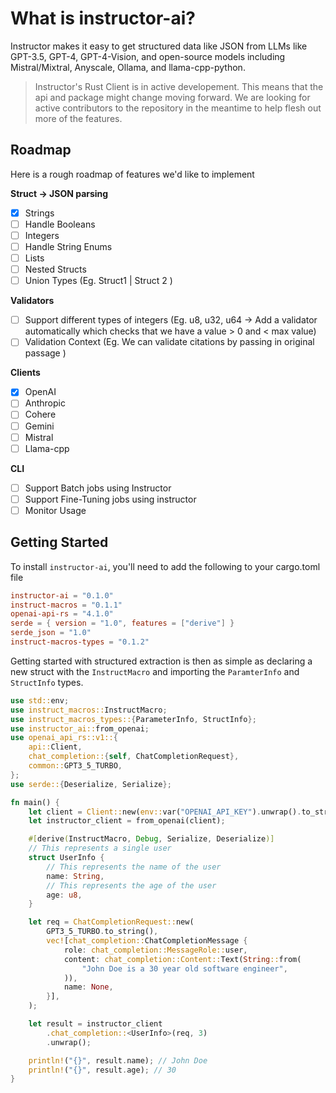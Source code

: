 # What is instructor-ai?

Instructor makes it easy to get structured data like JSON from LLMs like GPT-3.5, GPT-4, GPT-4-Vision, and open-source models including Mistral/Mixtral, Anyscale, Ollama, and llama-cpp-python.

> Instructor's Rust Client is in active developement. This means that the api and package might change moving forward. We are looking for active contributors to the repository in the meantime to help flesh out more of the features.

## Roadmap

Here is a rough roadmap of features we'd like to implement

**Struct -> JSON parsing**

- [x] Strings
- [ ] Handle Booleans
- [ ] Integers
- [ ] Handle String Enums
- [ ] Lists
- [ ] Nested Structs
- [ ] Union Types (Eg. Struct1 | Struct 2 )

**Validators**

- [ ] Support different types of integers (Eg. u8, u32, u64 -> Add a validator automatically which checks that we have a value > 0 and < max value)
- [ ] Validation Context (Eg. We can validate citations by passing in original passage )

**Clients**

- [x] OpenAI
- [ ] Anthropic
- [ ] Cohere
- [ ] Gemini
- [ ] Mistral
- [ ] Llama-cpp

**CLI**

- [ ] Support Batch jobs using Instructor
- [ ] Support Fine-Tuning jobs using instructor
- [ ] Monitor Usage

## Getting Started

To install `instructor-ai`, you'll need to add the following to your cargo.toml file

```toml
instructor-ai = "0.1.0"
instruct-macros = "0.1.1"
openai-api-rs = "4.1.0"
serde = { version = "1.0", features = ["derive"] }
serde_json = "1.0"
instruct-macros-types = "0.1.2"
```

Getting started with structured extraction is then as simple as declaring a new struct with the `InstructMacro` and importing the `ParamterInfo` and `StructInfo` types.

```rust
use std::env;
use instruct_macros::InstructMacro;
use instruct_macros_types::{ParameterInfo, StructInfo};
use instructor_ai::from_openai;
use openai_api_rs::v1::{
    api::Client,
    chat_completion::{self, ChatCompletionRequest},
    common::GPT3_5_TURBO,
};
use serde::{Deserialize, Serialize};

fn main() {
    let client = Client::new(env::var("OPENAI_API_KEY").unwrap().to_string());
    let instructor_client = from_openai(client);

    #[derive(InstructMacro, Debug, Serialize, Deserialize)]
    // This represents a single user
    struct UserInfo {
        // This represents the name of the user
        name: String,
        // This represents the age of the user
        age: u8,
    }

    let req = ChatCompletionRequest::new(
        GPT3_5_TURBO.to_string(),
        vec![chat_completion::ChatCompletionMessage {
            role: chat_completion::MessageRole::user,
            content: chat_completion::Content::Text(String::from(
                "John Doe is a 30 year old software engineer",
            )),
            name: None,
        }],
    );

    let result = instructor_client
        .chat_completion::<UserInfo>(req, 3)
        .unwrap();

    println!("{}", result.name); // John Doe
    println!("{}", result.age); // 30
}

```
